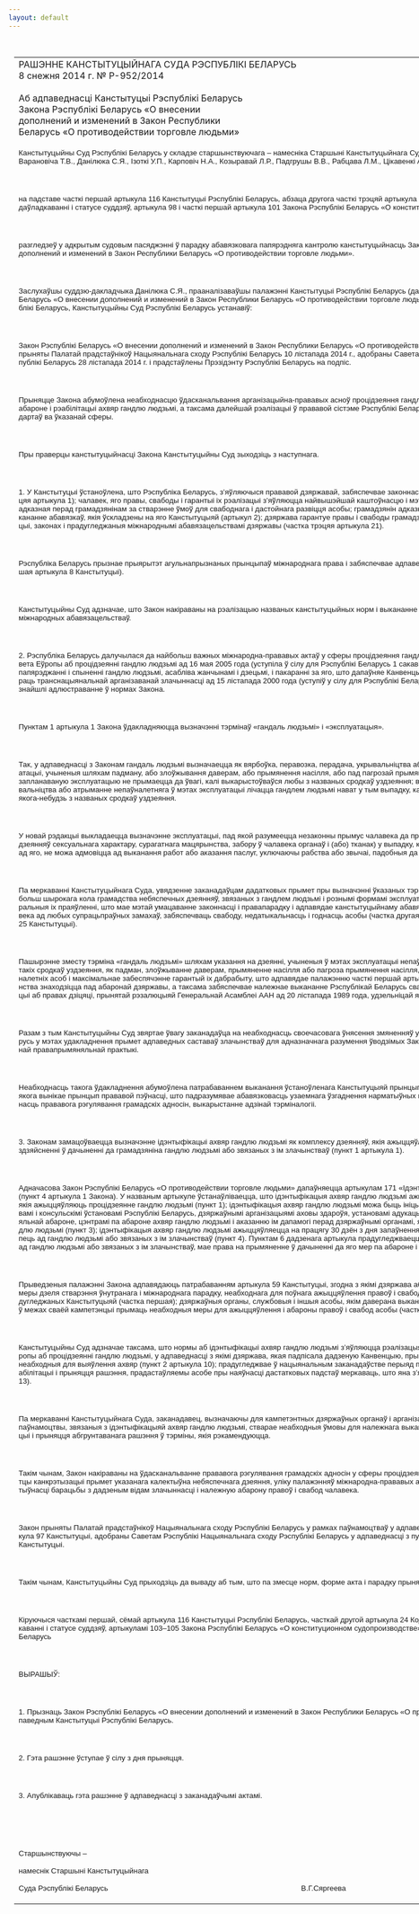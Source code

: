 ```yaml
---
layout: default
---
```


<div style="margin: 0px auto; width: 1000px;">

<div id="flag">

 

</div>

<div id="fixedWidth">

<div id="body">

<div id="columnSpanned">

<div id="content" style="margin: 10px">

<table>
<colgroup>
<col style="width: 100%" />
</colgroup>
<tbody>
<tr class="odd">
<td><div data-align="center" style="text-transform: uppercase;">
Рашэнне Канстытуцыйнага Суда Рэспублікі Беларусь
</div>
<div data-align="center">
8 снежня 2014 г. № Р-952/2014
</div>
<div data-align="left" style="width: 400px; margin-top: 20px; margin-bottom: 20px;">
Аб адпаведнасці Канстытуцыі Рэспублікі Беларусь Закона Рэспублікі Беларусь «О внесении дополнений и изменений в Закон Республики Беларусь «О противодействии торговле людьми»
</div>
<p><span style="font-family: &quot;Arial&quot;,&quot;sans-serif&quot;; font-size: 10pt; mso-fareast-font-family: &#39;Times New Roman&#39;; mso-ansi-language: BE; mso-fareast-language: RU" lang="BE">Канстытуцыйны Суд Рэспублікі Беларусь у складзе старшынствуючага – намесніка Старшыні Канстытуцыйнага Суда Сяргеевай В.Г., суддзяў Бойка Т.С., Варановіча Т.В., Данілюка С.Я., Ізоткі У.П., Карповіч Н.А., Козыравай Л.Р., Падгрушы В.В., Рабцава Л.М., Цікавенкі А.Г., Чыгрынава С.П.</span></p>
<p><span style="font-family: &quot;Arial&quot;,&quot;sans-serif&quot;; font-size: 10pt; mso-fareast-font-family: &#39;Times New Roman&#39;; mso-ansi-language: BE; mso-fareast-language: RU" lang="BE"></span></p>
<p> </p>
<p><span style="font-family: &quot;Arial&quot;,&quot;sans-serif&quot;; font-size: 10pt; mso-fareast-font-family: &#39;Times New Roman&#39;; mso-ansi-language: BE; mso-fareast-language: RU" lang="BE">на падставе часткі першай артыкула 116 Канстытуцыі Рэспублікі Беларусь, абзаца другога часткі трэцяй артыкула 22 Кодэкса Рэспублікі Беларусь аб судаўладкаванні і статусе суддзяў, артыкула 98 і часткі першай артыкула 101 Закона Рэспублікі Беларусь «О конституционном судопроизводстве»</span></p>
<p><span style="font-family: &quot;Arial&quot;,&quot;sans-serif&quot;; font-size: 10pt; mso-fareast-font-family: &#39;Times New Roman&#39;; mso-ansi-language: BE; mso-fareast-language: RU" lang="BE"></span></p>
<p> </p>
<p><span style="font-family: &quot;Arial&quot;,&quot;sans-serif&quot;; font-size: 10pt; mso-fareast-font-family: &#39;Times New Roman&#39;; mso-ansi-language: BE; mso-fareast-language: RU" lang="BE">разгледзеў у адкрытым судовым пасяджэнні ў парадку абавязковага папярэдняга кантролю канстытуцыйнасць Закона Рэспублікі Беларусь «О внесении дополнений и изменений в Закон Республики Беларусь «О противодействии торговле людьми».</span></p>
<p><span style="font-family: &quot;Arial&quot;,&quot;sans-serif&quot;; font-size: 10pt; mso-fareast-font-family: &#39;Times New Roman&#39;; mso-ansi-language: BE; mso-fareast-language: RU" lang="BE"></span></p>
<p> </p>
<p><span style="font-family: &quot;Arial&quot;,&quot;sans-serif&quot;; font-size: 10pt; mso-fareast-font-family: &#39;Times New Roman&#39;; mso-ansi-language: BE; mso-fareast-language: RU" lang="BE">Заслухаўшы суддзю-дакладчыка Данілюка С.Я., прааналізаваўшы палажэнні Канстытуцыі Рэспублікі Беларусь (далей – Канстытуцыя), Закона Рэспублікі Беларусь «О внесении дополнений и изменений в Закон Республики Беларусь «О противодействии торговле людьми» і іншых заканадаўчых актаў Рэспублікі Беларусь, Канстытуцыйны Суд Рэспублікі Беларусь устанавіў:</span></p>
<p><span style="font-family: &quot;Arial&quot;,&quot;sans-serif&quot;; font-size: 10pt; mso-fareast-font-family: &#39;Times New Roman&#39;; mso-ansi-language: BE; mso-fareast-language: RU" lang="BE"></span></p>
<p> </p>
<p><span style="font-family: &quot;Arial&quot;,&quot;sans-serif&quot;; font-size: 10pt; mso-fareast-font-family: &#39;Times New Roman&#39;; mso-ansi-language: BE; mso-fareast-language: RU" lang="BE">Закон Рэспублікі Беларусь «О внесении дополнений и изменений в Закон Республики Беларусь «О противодействии торговле людьми» (далей – Закон) прыняты Палатай прадстаўнікоў Нацыянальнага сходу Рэспублікі Беларусь 10 лістапада 2014 г., адобраны Саветам Рэспублікі Нацыянальнага сходу Рэспублікі Беларусь 28 лістапада 2014 г. і прадстаўлены Прэзідэнту Рэспублікі Беларусь на подпіс.</span></p>
<p><span style="font-family: &quot;Arial&quot;,&quot;sans-serif&quot;; font-size: 10pt; mso-fareast-font-family: &#39;Times New Roman&#39;; mso-ansi-language: BE; mso-fareast-language: RU" lang="BE"></span></p>
<p> </p>
<p><span style="font-family: &quot;Arial&quot;,&quot;sans-serif&quot;; font-size: 10pt; mso-fareast-font-family: &#39;Times New Roman&#39;; mso-ansi-language: BE; mso-fareast-language: RU" lang="BE">Прыняцце Закона абумоўлена неабходнасцю ўдасканальвання арганізацыйна-прававых асноў процідзеяння гандлю людзьмі, уключаючы сістэму мер па абароне і рэабілітацыі ахвяр гандлю людзьмі, а таксама далейшай рэалізацыі ў прававой сістэме Рэспублікі Беларусь патрабаванняў міжнародных стандартаў ва ўказанай сферы.</span></p>
<p><span style="font-family: &quot;Arial&quot;,&quot;sans-serif&quot;; font-size: 10pt; mso-fareast-font-family: &#39;Times New Roman&#39;; mso-ansi-language: BE; mso-fareast-language: RU" lang="BE"></span></p>
<p> </p>
<p><span style="font-family: &quot;Arial&quot;,&quot;sans-serif&quot;; font-size: 10pt; mso-fareast-font-family: &#39;Times New Roman&#39;; mso-ansi-language: BE; mso-fareast-language: RU" lang="BE">Пры праверцы канстытуцыйнасці Закона Канстытуцыйны Суд зыходзіць з наступнага.</span></p>
<p><span style="font-family: &quot;Arial&quot;,&quot;sans-serif&quot;; font-size: 10pt; mso-fareast-font-family: &#39;Times New Roman&#39;; mso-ansi-language: BE; mso-fareast-language: RU" lang="BE"></span></p>
<p> </p>
<p><span style="font-family: &quot;Arial&quot;,&quot;sans-serif&quot;; font-size: 10pt; mso-fareast-font-family: &#39;Times New Roman&#39;; mso-ansi-language: BE; mso-fareast-language: RU" lang="BE">1. У Канстытуцыі ўстаноўлена, што Рэспубліка Беларусь, з’яўляючыся прававой дзяржавай, забяспечвае законнасць і правапарадак (часткі першая і трэцяя артыкула 1); чалавек, яго правы, свабоды і гарантыі іх рэалізацыі з’яўляюцца найвышэйшай каштоўнасцю і мэтай грамадства і дзяржавы; дзяржава адказная перад грамадзянінам за стварэнне ўмоў для свабоднага і дастойнага развіцця асобы; грамадзянін адказны перад дзяржавай за няўхільнае выкананне абавязкаў, якія ўскладзены на яго Канстытуцыяй (артыкул 2); дзяржава гарантуе правы і свабоды грамадзян Беларусі, замацаваныя ў Канстытуцыі, законах і прадугледжаныя міжнароднымі абавязацельствамі дзяржавы (частка трэцяя артыкула 21).</span></p>
<p><span style="font-family: &quot;Arial&quot;,&quot;sans-serif&quot;; font-size: 10pt; mso-fareast-font-family: &#39;Times New Roman&#39;; mso-ansi-language: BE; mso-fareast-language: RU" lang="BE"></span></p>
<p> </p>
<p><span style="font-family: &quot;Arial&quot;,&quot;sans-serif&quot;; font-size: 10pt; mso-fareast-font-family: &#39;Times New Roman&#39;; mso-ansi-language: BE; mso-fareast-language: RU" lang="BE">Рэспубліка Беларусь прызнае прыярытэт агульнапрызнаных прынцыпаў міжнароднага права і забяспечвае адпаведнасць ім заканадаўства (частка першая артыкула 8 Канстытуцыі).</span></p>
<p><span style="font-family: &quot;Arial&quot;,&quot;sans-serif&quot;; font-size: 10pt; mso-fareast-font-family: &#39;Times New Roman&#39;; mso-ansi-language: BE; mso-fareast-language: RU" lang="BE"></span></p>
<p> </p>
<p><span style="font-family: &quot;Arial&quot;,&quot;sans-serif&quot;; font-size: 10pt; mso-fareast-font-family: &#39;Times New Roman&#39;; mso-ansi-language: BE; mso-fareast-language: RU" lang="BE">Канстытуцыйны Суд адзначае, што Закон накіраваны на рэалізацыю названых канстытуцыйных норм і выкананне Рэспублікай Беларусь узятых на сябе міжнародных абавязацельстваў.</span></p>
<p><span style="font-family: &quot;Arial&quot;,&quot;sans-serif&quot;; font-size: 10pt; mso-fareast-font-family: &#39;Times New Roman&#39;; mso-ansi-language: BE; mso-fareast-language: RU" lang="BE"></span></p>
<p> </p>
<p><span style="font-family: &quot;Arial&quot;,&quot;sans-serif&quot;; font-size: 10pt; mso-fareast-font-family: &#39;Times New Roman&#39;; mso-ansi-language: BE; mso-fareast-language: RU" lang="BE">2. Рэспубліка Беларусь далучылася да найбольш важных міжнародна-прававых актаў у сферы процідзеяння гандлю людзьмі, у тым ліку Канвенцыі Савета Еўропы аб процідзеянні гандлю людзьмі ад 16 мая 2005 года (уступіла ў сілу для Рэспублікі Беларусь 1 сакавіка 2014 г.), заснаванай на Пратаколе аб папярэджанні і спыненні гандлю людзьмі, асабліва жанчынамі і дзецьмі, і пакаранні за яго, што дапаўняе Канвенцыю Арганізацыі Аб’яднаных Нацый супраць транснацыянальнай арганізаванай злачыннасці ад 15 лістапада 2000 года (уступіў у сілу для Рэспублікі Беларусь 25 снежня 2003 г.), палажэнні якіх знайшлі адлюстраванне ў нормах Закона.</span></p>
<p><span style="font-family: &quot;Arial&quot;,&quot;sans-serif&quot;; font-size: 10pt; mso-fareast-font-family: &#39;Times New Roman&#39;; mso-ansi-language: BE; mso-fareast-language: RU" lang="BE"></span></p>
<p> </p>
<p><span style="font-family: &quot;Arial&quot;,&quot;sans-serif&quot;; font-size: 10pt; mso-fareast-font-family: &#39;Times New Roman&#39;; mso-ansi-language: BE; mso-fareast-language: RU" lang="BE">Пунктам 1 артыкула 1 Закона ўдакладняюцца вызначэнні тэрмінаў «гандаль людзьмі» і «эксплуатацыя».</span></p>
<p><span style="font-family: &quot;Arial&quot;,&quot;sans-serif&quot;; font-size: 10pt; mso-fareast-font-family: &#39;Times New Roman&#39;; mso-ansi-language: BE; mso-fareast-language: RU" lang="BE"></span></p>
<p> </p>
<p><span style="font-family: &quot;Arial&quot;,&quot;sans-serif&quot;; font-size: 10pt; mso-fareast-font-family: &#39;Times New Roman&#39;; mso-ansi-language: BE; mso-fareast-language: RU" lang="BE">Так, у адпаведнасці з Законам гандаль людзьмі вызначаецца як вярбоўка, перавозка, перадача, укрывальніцтва або атрыманне чалавека ў мэтах эксплуатацыі, учыненыя шляхам падману, або злоўжывання даверам, або прымянення насілля, або пад пагрозай прымянення насілля; згода грамадзяніна на запланаваную эксплуатацыю не прымаецца да ўвагі, калі выкарыстоўваўся любы з названых сродкаў уздзеяння; вярбоўка, перавозка, перадача, укрывальніцтва або атрыманне непаўналетняга ў мэтах эксплуатацыі лічацца гандлем людзьмі нават у тым выпадку, калі яны не звязаны з прымяненнем якога-небудзь з названых сродкаў уздзеяння.</span></p>
<p><span style="font-family: &quot;Arial&quot;,&quot;sans-serif&quot;; font-size: 10pt; mso-fareast-font-family: &#39;Times New Roman&#39;; mso-ansi-language: BE; mso-fareast-language: RU" lang="BE"></span></p>
<p> </p>
<p><span style="font-family: &quot;Arial&quot;,&quot;sans-serif&quot;; font-size: 10pt; mso-fareast-font-family: &#39;Times New Roman&#39;; mso-ansi-language: BE; mso-fareast-language: RU" lang="BE">У новай рэдакцыі выкладаецца вызначэнне эксплуатацыі, пад якой разумеецца незаконны прымус чалавека да працы або аказання паслуг (у тым ліку да дзеянняў сексуальнага характару, сурагатнага мацярынства, забору ў чалавека органаў і (або) тканак) у выпадку, калі ён па прычынах, якія не залежаць ад яго, не можа адмовіцца ад выканання работ або аказання паслуг, уключаючы рабства або звычаі, падобныя да рабства.</span></p>
<p><span style="font-family: &quot;Arial&quot;,&quot;sans-serif&quot;; font-size: 10pt; mso-fareast-font-family: &#39;Times New Roman&#39;; mso-ansi-language: BE; mso-fareast-language: RU" lang="BE"></span></p>
<p> </p>
<p><span style="font-family: &quot;Arial&quot;,&quot;sans-serif&quot;; font-size: 10pt; mso-fareast-font-family: &#39;Times New Roman&#39;; mso-ansi-language: BE; mso-fareast-language: RU" lang="BE">Па меркаванні Канстытуцыйнага Суда, увядзенне заканадаўцам дадатковых прымет пры вызначэнні ўказаных тэрмінаў накіравана на крыміналізацыю больш шырокага кола грамадства небяспечных дзеянняў, звязаных з гандлем людзьмі і рознымі формамі эксплуатацыі чалавека, уключаючы раней некаральныя іх праяўленні, што мае мэтай умацаванне законнасці і правапарадку і адпавядае канстытуцыйнаму абавязку дзяржавы абараняць жыццё чалавека ад любых супрацьпраўных замахаў, забяспечваць свабоду, недатыкальнасць і годнасць асобы (частка другая артыкула 24, частка першая артыкула 25 Канстытуцыі).</span></p>
<p><span style="font-family: &quot;Arial&quot;,&quot;sans-serif&quot;; font-size: 10pt; mso-fareast-font-family: &#39;Times New Roman&#39;; mso-ansi-language: BE; mso-fareast-language: RU" lang="BE"></span></p>
<p> </p>
<p><span style="font-family: &quot;Arial&quot;,&quot;sans-serif&quot;; font-size: 10pt; mso-fareast-font-family: &#39;Times New Roman&#39;; mso-ansi-language: BE; mso-fareast-language: RU" lang="BE">Пашырэнне зместу тэрміна «гандаль людзьмі» шляхам указання на дзеянні, учыненыя ў мэтах эксплуатацыі непаўналетніх, незалежна ад прымянення такіх сродкаў уздзеяння, як падман, злоўжыванне даверам, прымяненне насілля або пагроза прымянення насілля, накіравана на ахову інтарэсаў непаўналетніх асоб і максімальнае забеспячэнне гарантый іх дабрабыту, што адпавядае палажэнню часткі першай артыкула 32 Канстытуцыі аб тым, што дзяцінства знаходзіцца пад абаронай дзяржавы, а таксама забяспечвае належнае выкананне Рэспублікай Беларусь сваіх абавязацельстваў у рамках Канвенцыі аб правах дзіцяці, прынятай рэзалюцыяй Генеральнай Асамблеі ААН ад 20 лістапада 1989 года, удзельніцай якой з’яўляецца Рэспубліка Беларусь.</span></p>
<p><span style="font-family: &quot;Arial&quot;,&quot;sans-serif&quot;; font-size: 10pt; mso-fareast-font-family: &#39;Times New Roman&#39;; mso-ansi-language: BE; mso-fareast-language: RU" lang="BE"></span></p>
<p> </p>
<p><span style="font-family: &quot;Arial&quot;,&quot;sans-serif&quot;; font-size: 10pt; mso-fareast-font-family: &#39;Times New Roman&#39;; mso-ansi-language: BE; mso-fareast-language: RU" lang="BE">Разам з тым Канстытуцыйны Суд звяртае ўвагу заканадаўца на неабходнасць своечасовага ўнясення змяненняў у Крымінальны кодэкс Рэспублікі Беларусь у мэтах удакладнення прымет адпаведных саставаў злачынстваў для адназначнага разумення ўводзімых Законам тэрмінаў і забеспячэння аднастайнай правапрымяняльнай практыкі.</span></p>
<p><span style="font-family: &quot;Arial&quot;,&quot;sans-serif&quot;; font-size: 10pt; mso-fareast-font-family: &#39;Times New Roman&#39;; mso-ansi-language: BE; mso-fareast-language: RU" lang="BE"></span></p>
<p> </p>
<p><span style="font-family: &quot;Arial&quot;,&quot;sans-serif&quot;; font-size: 10pt; mso-fareast-font-family: &#39;Times New Roman&#39;; mso-ansi-language: BE; mso-fareast-language: RU" lang="BE">Неабходнасць такога ўдакладнення абумоўлена патрабаваннем выканання ўстаноўленага Канстытуцыяй прынцыпу вяршэнства права (артыкул 7), з якога вынікае прынцып прававой пэўнасці, што падразумявае абавязковасць узаемнага ўзгаднення нарматыўных прававых актаў, сістэмнасць і комплекснасць прававога рэгулявання грамадскіх адносін, выкарыстанне адзінай тэрміналогіі.</span></p>
<p><span style="font-family: &quot;Arial&quot;,&quot;sans-serif&quot;; font-size: 10pt; mso-fareast-font-family: &#39;Times New Roman&#39;; mso-ansi-language: BE; mso-fareast-language: RU" lang="BE"></span></p>
<p> </p>
<p><span style="font-family: &quot;Arial&quot;,&quot;sans-serif&quot;; font-size: 10pt; mso-fareast-font-family: &#39;Times New Roman&#39;; mso-ansi-language: BE; mso-fareast-language: RU" lang="BE">3. Законам замацоўваецца вызначэнне ідэнтыфікацыі ахвяр гандлю людзьмі як комплексу дзеянняў, якія ажыццяўляюцца ў мэтах атрымання звестак аб здзяйсненні ў дачыненні да грамадзяніна гандлю людзьмі або звязаных з ім злачынстваў (пункт 1 артыкула 1).</span></p>
<p><span style="font-family: &quot;Arial&quot;,&quot;sans-serif&quot;; font-size: 10pt; mso-fareast-font-family: &#39;Times New Roman&#39;; mso-ansi-language: BE; mso-fareast-language: RU" lang="BE"></span></p>
<p> </p>
<p><span style="font-family: &quot;Arial&quot;,&quot;sans-serif&quot;; font-size: 10pt; mso-fareast-font-family: &#39;Times New Roman&#39;; mso-ansi-language: BE; mso-fareast-language: RU" lang="BE">Адначасова Закон Рэспублікі Беларусь «О противодействии торговле людьми» дапаўняецца артыкулам 171 «Ідэнтыфікацыя ахвяр гандлю людзьмі» (пункт 4 артыкула 1 Закона). У названым артыкуле ўстанаўліваецца, што ідэнтыфікацыя ахвяр гандлю людзьмі ажыццяўляецца дзяржаўнымі органамі, якія ажыццяўляюць процідзеянне гандлю людзьмі (пункт 1); ідэнтыфікацыя ахвяр гандлю людзьмі можа быць ініцыіравана дыпламатычнымі прадстаўніцтвамі і консульскімі ўстановамі Рэспублікі Беларусь, дзяржаўнымі арганізацыямі аховы здароўя, установамі адукацыі, органамі па працы, занятасці і сацыяльнай абароне, цэнтрамі па абароне ахвяр гандлю людзьмі і аказанню ім дапамогі перад дзяржаўнымі органамі, якія ажыццяўляюць процідзеянне гандлю людзьмі (пункт 3); ідэнтыфікацыя ахвяр гандлю людзьмі ажыццяўляецца на працягу 30 дзён з дня запаўнення анкеты грамадзяніна, які мог пацярпець ад гандлю людзьмі або звязаных з ім злачынстваў (пункт 4). Пунктам 6 дадзенага артыкула прадугледжваецца, што грамадзянін, які мог пацярпець ад гандлю людзьмі або звязаных з ім злачынстваў, мае права на прымяненне ў дачыненні да яго мер па абароне і рэабілітацыі ахвяр гандлю людзьмі.</span></p>
<p><span style="font-family: &quot;Arial&quot;,&quot;sans-serif&quot;; font-size: 10pt; mso-fareast-font-family: &#39;Times New Roman&#39;; mso-ansi-language: BE; mso-fareast-language: RU" lang="BE"></span></p>
<p> </p>
<p><span style="font-family: &quot;Arial&quot;,&quot;sans-serif&quot;; font-size: 10pt; mso-fareast-font-family: &#39;Times New Roman&#39;; mso-ansi-language: BE; mso-fareast-language: RU" lang="BE">Прыведзеныя палажэнні Закона адпавядаюць патрабаванням артыкула 59 Канстытуцыі, згодна з якімі дзяржава абавязана прымаць усе даступныя ёй меры дзеля стварэння ўнутранага і міжнароднага парадку, неабходнага для поўнага ажыццяўлення правоў і свабод грамадзян Рэспублікі Беларусь, прадугледжаных Канстытуцыяй (частка першая); дзяржаўныя органы, службовыя і іншыя асобы, якім даверана выкананне дзяржаўных функцый, абавязаны ў межах сваёй кампетэнцыі прымаць неабходныя меры для ажыццяўлення і абароны правоў і свабод асобы (частка другая).</span></p>
<p><span style="font-family: &quot;Arial&quot;,&quot;sans-serif&quot;; font-size: 10pt; mso-fareast-font-family: &#39;Times New Roman&#39;; mso-ansi-language: BE; mso-fareast-language: RU" lang="BE"></span></p>
<p> </p>
<p><span style="font-family: &quot;Arial&quot;,&quot;sans-serif&quot;; font-size: 10pt; mso-fareast-font-family: &#39;Times New Roman&#39;; mso-ansi-language: BE; mso-fareast-language: RU" lang="BE">Канстытуцыйны Суд адзначае таксама, што нормы аб ідэнтыфікацыі ахвяр гандлю людзьмі з’яўляюцца рэалізацыяй палажэнняў Канвенцыі Савета Еўропы аб процідзеянні гандлю людзьмі, у адпаведнасці з якімі дзяржава, якая падпісала дадзеную Канвенцыю, прымае заканадаўчыя або іншыя меры, неабходныя для выяўлення ахвяр (пункт 2 артыкула 10); прадугледжвае ў нацыянальным заканадаўстве перыяд працягласцю не менш за 30 дзён для рэабілітацыі і прыняцця рашэння, прадастаўляемы асобе пры наяўнасці дастатковых падстаў меркаваць, што яна з’яўляецца ахвярай (пункт 1 артыкула 13).</span></p>
<p><span style="font-family: &quot;Arial&quot;,&quot;sans-serif&quot;; font-size: 10pt; mso-fareast-font-family: &#39;Times New Roman&#39;; mso-ansi-language: BE; mso-fareast-language: RU" lang="BE"></span></p>
<p> </p>
<p><span style="font-family: &quot;Arial&quot;,&quot;sans-serif&quot;; font-size: 10pt; mso-fareast-font-family: &#39;Times New Roman&#39;; mso-ansi-language: BE; mso-fareast-language: RU" lang="BE">Па меркаванні Канстытуцыйнага Суда, заканадавец, вызначаючы для кампетэнтных дзяржаўных органаў і арганізацый Рэспублікі Беларусь адпаведныя паўнамоцтвы, звязаныя з ідэнтыфікацыяй ахвяр гандлю людзьмі, стварае неабходныя ўмовы для належнага выканання прадпісанняў названай Канвенцыі і прыняцця абгрунтаванага рашэння ў тэрміны, якія рэкамендуюцца.</span></p>
<p><span style="font-family: &quot;Arial&quot;,&quot;sans-serif&quot;; font-size: 10pt; mso-fareast-font-family: &#39;Times New Roman&#39;; mso-ansi-language: BE; mso-fareast-language: RU" lang="BE"></span></p>
<p> </p>
<p><span style="font-family: &quot;Arial&quot;,&quot;sans-serif&quot;; font-size: 10pt; mso-fareast-font-family: &#39;Times New Roman&#39;; mso-ansi-language: BE; mso-fareast-language: RU" lang="BE">Такім чынам, Закон накіраваны на ўдасканальванне прававога рэгулявання грамадскіх адносін у сферы процідзеяння гандлю людзьмі, у тым ліку ў частцы канкрэтызацыі прымет указанага калектыўна небяспечнага дзеяння, уліку палажэнняў міжнародна-прававых актаў, і ў цэлым – на павышэнне эфектыўнасці барацьбы з дадзеным відам злачыннасці і належную абарону правоў і свабод чалавека.</span></p>
<p><span style="font-family: &quot;Arial&quot;,&quot;sans-serif&quot;; font-size: 10pt; mso-fareast-font-family: &#39;Times New Roman&#39;; mso-ansi-language: BE; mso-fareast-language: RU" lang="BE"></span></p>
<p> </p>
<p><span style="font-family: &quot;Arial&quot;,&quot;sans-serif&quot;; font-size: 10pt; mso-fareast-font-family: &#39;Times New Roman&#39;; mso-ansi-language: BE; mso-fareast-language: RU" lang="BE">Закон прыняты Палатай прадстаўнікоў Нацыянальнага сходу Рэспублікі Беларусь у рамках паўнамоцтваў у адпаведнасці з пунктам 2 часткі першай артыкула 97 Канстытуцыі, адобраны Саветам Рэспублікі Нацыянальнага сходу Рэспублікі Беларусь у адпаведнасці з пунктам 1 часткі першай артыкула 98 Канстытуцыі.</span></p>
<p><span style="font-family: &quot;Arial&quot;,&quot;sans-serif&quot;; font-size: 10pt; mso-fareast-font-family: &#39;Times New Roman&#39;; mso-ansi-language: BE; mso-fareast-language: RU" lang="BE"></span></p>
<p> </p>
<p><span style="font-family: &quot;Arial&quot;,&quot;sans-serif&quot;; font-size: 10pt; mso-fareast-font-family: &#39;Times New Roman&#39;; mso-ansi-language: BE; mso-fareast-language: RU" lang="BE">Такім чынам, Канстытуцыйны Суд прыходзіць да вываду аб тым, што па змесце норм, форме акта і парадку прыняцця Закон адпавядае Канстытуцыі.</span></p>
<p><span style="font-family: &quot;Arial&quot;,&quot;sans-serif&quot;; font-size: 10pt; mso-fareast-font-family: &#39;Times New Roman&#39;; mso-ansi-language: BE; mso-fareast-language: RU" lang="BE"></span></p>
<p> </p>
<p><span style="font-family: &quot;Arial&quot;,&quot;sans-serif&quot;; font-size: 10pt; mso-fareast-font-family: &#39;Times New Roman&#39;; mso-ansi-language: BE; mso-fareast-language: RU" lang="BE">Кіруючыся часткамі першай, сёмай артыкула 116 Канстытуцыі Рэспублікі Беларусь, часткай другой артыкула 24 Кодэкса Рэспублікі Беларусь аб судаўладкаванні і статусе суддзяў, артыкуламі 103–105 Закона Рэспублікі Беларусь «О конституционном судопроизводстве», Канстытуцыйны Суд Рэспублікі Беларусь </span></p>
<p><span style="font-family: &quot;Arial&quot;,&quot;sans-serif&quot;; font-size: 10pt; mso-fareast-font-family: &#39;Times New Roman&#39;; mso-ansi-language: BE; mso-fareast-language: RU" lang="BE"></span></p>
<p> </p>
<p><span style="font-family: &quot;Arial&quot;,&quot;sans-serif&quot;; font-size: 10pt; mso-fareast-font-family: &#39;Times New Roman&#39;; mso-ansi-language: BE; mso-fareast-language: RU" lang="BE">ВЫРАШЫЎ:</span></p>
<p><span style="font-family: &quot;Arial&quot;,&quot;sans-serif&quot;; font-size: 10pt; mso-fareast-font-family: &#39;Times New Roman&#39;; mso-ansi-language: BE; mso-fareast-language: RU" lang="BE"></span></p>
<p> </p>
<p><span style="font-family: &quot;Arial&quot;,&quot;sans-serif&quot;; font-size: 10pt; mso-fareast-font-family: &#39;Times New Roman&#39;; mso-ansi-language: BE; mso-fareast-language: RU" lang="BE">1. Прызнаць Закон Рэспублікі Беларусь «О внесении дополнений и изменений в Закон Республики Беларусь «О противодействии торговле людьми» адпаведным Канстытуцыі Рэспублікі Беларусь.</span></p>
<p><span style="font-family: &quot;Arial&quot;,&quot;sans-serif&quot;; font-size: 10pt; mso-fareast-font-family: &#39;Times New Roman&#39;; mso-ansi-language: BE; mso-fareast-language: RU" lang="BE"></span></p>
<p> </p>
<p><span style="font-family: &quot;Arial&quot;,&quot;sans-serif&quot;; font-size: 10pt; mso-fareast-font-family: &#39;Times New Roman&#39;; mso-ansi-language: BE; mso-fareast-language: RU" lang="BE">2. Гэта рашэнне ўступае ў сілу з дня прыняцця.</span></p>
<p><span style="font-family: &quot;Arial&quot;,&quot;sans-serif&quot;; font-size: 10pt; mso-fareast-font-family: &#39;Times New Roman&#39;; mso-ansi-language: BE; mso-fareast-language: RU" lang="BE"></span></p>
<p> </p>
<p><span style="font-family: &quot;Arial&quot;,&quot;sans-serif&quot;; font-size: 10pt; mso-fareast-font-family: &#39;Times New Roman&#39;; mso-ansi-language: BE; mso-fareast-language: RU" lang="BE">3. Апублікаваць гэта рашэнне ў адпаведнасці з заканадаўчымі актамі.</span></p>
<p><span style="font-family: &quot;Arial&quot;,&quot;sans-serif&quot;; font-size: 10pt; mso-fareast-font-family: &#39;Times New Roman&#39;; mso-ansi-language: BE; mso-fareast-language: RU" lang="BE"></span></p>
<p> </p>
<p><span style="font-family: &quot;Arial&quot;,&quot;sans-serif&quot;; font-size: 10pt; mso-fareast-font-family: &#39;Times New Roman&#39;; mso-ansi-language: BE; mso-fareast-language: RU" lang="BE"></span></p>
<p> </p>
<p><span style="font-family: &quot;Arial&quot;,&quot;sans-serif&quot;; font-size: 10pt; mso-fareast-font-family: &#39;Times New Roman&#39;; mso-ansi-language: BE; mso-fareast-language: RU" lang="BE">Старшынствуючы –</span></p>
<p><span style="font-family: &quot;Arial&quot;,&quot;sans-serif&quot;; font-size: 10pt; mso-fareast-font-family: &#39;Times New Roman&#39;; mso-ansi-language: BE; mso-fareast-language: RU" lang="BE">намеснік Старшыні Канстытуцыйнага</span></p>
<p><span style="font-family: &quot;Arial&quot;,&quot;sans-serif&quot;; font-size: 10pt; mso-fareast-font-family: &#39;Times New Roman&#39;; mso-ansi-language: BE; mso-fareast-language: RU" lang="BE">Суда Рэспублікі Беларусь<span style="mso-tab-count: 2">                  </span><span style="mso-tab-count: 2">                        </span><span style="mso-tab-count: 2">                        </span><span style="mso-tab-count: 1">            </span><span style="mso-tab-count: 1">            </span><span style="mso-spacerun: yes">   </span>В.Г.Сяргеева</span></p></td>
</tr>
</tbody>
</table>

</div>

<div class="terminator">

 

</div>

</div>

</div>

</div>

</div>
